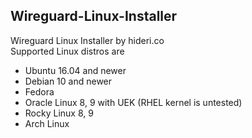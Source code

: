 ## Wireguard-Linux-Installer
Wireguard Linux Installer by hideri.co  
Supported Linux distros are
- Ubuntu 16.04 and newer
- Debian 10 and newer
- Fedora
- Oracle Linux 8, 9 with UEK (RHEL kernel is untested)
- Rocky Linux 8, 9
- Arch Linux
